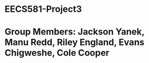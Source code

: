 # EECS581-Project3
# Group Members: Jackson Yanek, Manu Redd, Riley England, Evans Chigweshe, Cole Cooper

